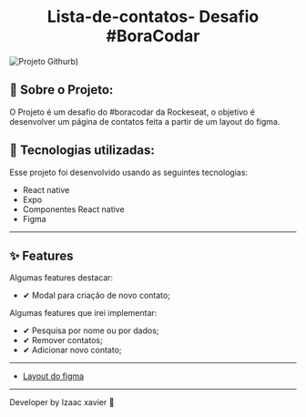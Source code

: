 # 
<h1 align="center">Lista-de-contatos- Desafio #BoraCodar</h1>

![Projeto Githurb](https://user-images.githubusercontent.com/105816549/233871442-98a39c15-68eb-409e-9692-d982f587f76d.jpeg))

## 📖 Sobre o Projeto:

O Projeto é um desafio do #boracodar da Rockeseat, o objetivo é desenvolver um página de contatos feita a partir de um layout do figma.

## 🚀 Tecnologias utilizadas:

Esse projeto foi desenvolvido usando as seguintes tecnologias:

- React native
- Expo 
- Componentes React native
- Figma 
<hr>

## ✨ Features

 Algumas features destacar:
 - ✔ Modal para criação de novo contato;
 
 
 Algumas features que irei implementar:

- ✔ Pesquisa por nome ou por dados;
- ✔ Remover contatos;
- ✔ Adicionar novo contato;


<hr>

 - [Layout do figma](https://www.figma.com/file/hcwC17wAmExfzjRNotogPV/%23boraCodar---Desafio-16-(Community)?node-id=0-1&t=OTzJpi2uKJzSU8Aa-0)
 
<hr>
Developer by Izaac xavier 💜
